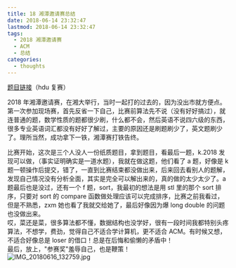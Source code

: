 ```yaml
---
title: 18 湘潭邀请赛总结
date: 2018-06-14 23:32:47
lastmod: 2018-06-14 23:32:47
tags:
  - 2018 湘潭邀请赛
  - ACM
  - 总结
categories:
  - thoughts
---
```


[题目链接](http://acm.hdu.edu.cn/downloads/2018ccpc_hn.pdf)（hdu 复赛）

2018 年湘潭邀请赛，在湘大举行，当时一起打的过去的，因为没出市就方便点。第一次参加现场赛，首先反省一下自己，比赛前算法先不说（没有好好搞过），就连普通的题，数学性质的题都很少刷，什么都不会，然后英语不说四六级的东西，很多专业英语词汇都没有好好了解过，主要的原因还是刷题刷少了，英文题刷少了。理所当然，成功拿下一铁，湘潭赛打铁告终。

比赛开始，这次是三个人没人一份纸质题目，拿到题目，看最后一题，k.2018 发现可以做，（事实证明确实是一道水题），我就在做这题，他们看了 a 题，好像是 k 题一顿操作后提交，错了，一直到比赛结束都没做出来，后来回去看别人的题解，发现自己情况没有分析全面，其实是完全可以解出来的，真的做的太少太少了。a 题最后也是没过，还有一个 f 题，sort，我最初的想法是用 stl 里的那个 sort 排序，只要对 sort 的 compare 函数做处理应该可以完成排序，比赛之前我看过，但是不熟悉，zxm 她也看了我就交给她了，最后好像因为爆 long double 的问题也没做出来。  
哎，菜还是菜，很多算法都不懂，数据结构也没学好，很有一段时间我都特别头疼算法，不想学，费劲，觉得自己不适合学计算机，更不适合 ACM。有时候又想，不适合好像总是 loser 的借口！总是在后悔和偷懒的矛盾中！  
最后，放上，"参赛奖"羞辱自己，也是鞭策！  
![IMG_20180616_132759.jpg](https://i.loli.net/2018/06/16/5b249fed84000.jpg)
